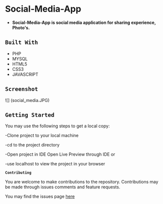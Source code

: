 # Social-Media-App

- __Social-Media-App is social media application for sharing experience, Photo's.__

## `Built With`

- PHP
- MYSQL
- HTML5
- CSS3
- JAVASCRIPT


## `Screenshot`
![] (social_media.JPG)


## `Getting Started`

You may use the following steps to get a local copy:

-Clone project to your local machine 

-cd to the project directory 

-Open project in IDE Open Live Preview through IDE or

-use localhost to view the project in your browser

**`Contributing`**

You are welcome to make contributions to the repository. Contributions may be made through issues comments and feature requests.

You may find the issues page [here]( https://github.com/lubienga/Social-Media-App/issues)
